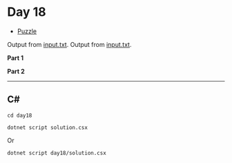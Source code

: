 # Day 18

- [Puzzle](PUZZLE.md)

Output from [input.txt](input.txt).
Output from [input.txt](day18/input.txt).

**Part 1**

> 

**Part 2**

> 

---

## C#

`cd day18`

`dotnet script solution.csx`

Or

`dotnet script day18/solution.csx`
